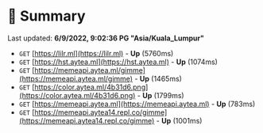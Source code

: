 # 📖 Summary
Last updated: **6/9/2022, 9:02:36 PG "Asia/Kuala_Lumpur"**

- `GET` [https://lilr.ml](https://lilr.ml) - **Up** (5760ms)
- `GET` [https://hst.aytea.ml](https://hst.aytea.ml) - **Up** (1074ms)
- `GET` [https://memeapi.aytea.ml/gimme](https://memeapi.aytea.ml/gimme) - **Up** (1465ms)
- `GET` [https://color.aytea.ml/4b31d6.png](https://color.aytea.ml/4b31d6.png) - **Up** (1799ms)
- `GET` [https://memeapi.aytea.ml](https://memeapi.aytea.ml) - **Up** (783ms)
- `GET` [https://memeapi.aytea14.repl.co/gimme](https://memeapi.aytea14.repl.co/gimme) - **Up** (1001ms)
